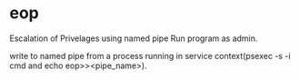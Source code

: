 # eop
Escalation of Privelages using named pipe
Run program as admin.

write to named pipe from a process running in service context(psexec -s -i cmd and echo eop>><pipe_name>).
